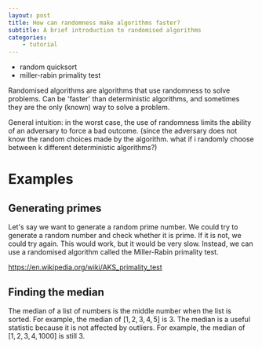 ```yaml
---
layout: post
title: How can randomness make algorithms faster?
subtitle: A brief introduction to randomised algorithms
categories:
    - tutorial
---
```


- random quicksort
- miller-rabin primality test

<!-- https://eccc.weizmann.ac.il/report/2023/076/ -->

Randomised algorithms are algorithms that use randomness to solve problems. Can be 'faster' than deterministic algorithms, and sometimes they are the only (known) way to solve a problem.

<!-- probablistic polynomial time, Bounded-error probabilistic polynomial, randomized polynomial time.
unsolved. P = BPP? -->

General intuition:
in the worst case, the use of randomness limits the ability of an adversary to force a bad outcome. (since the adversary does not know the random choices made by the algorithm. what if i randomly choose between k different deterministic algorithms?)


# Examples

## Generating primes

Let's say we want to generate a random prime number. We could try to generate a random number and check whether it is prime. If it is not, we could try again. This would work, but it would be very slow. Instead, we can use a randomised algorithm called the Miller-Rabin primality test.



<!--  The Miller-Rabin primality test is a randomised algorithm that can be used to test whether a number is prime. It is based on Fermat's little theorem, which states that if $p$ is prime, then for any $a$:

$$
a^{p-1} \equiv 1 \pmod{p}
$$

The Miller-Rabin test works by choosing a random $a$ and checking whether this equation holds. If it does not, then $p$ is not prime. If it does, then $p$ is probably prime. The probability that $p$ is not prime but the test says it is is at most $1/4$. -->

https://en.wikipedia.org/wiki/AKS_primality_test


## Finding the median

The median of a list of numbers is the middle number when the list is sorted. For example, the median of $[1, 2, 3, 4, 5]$ is $3$. The median is a useful statistic because it is not affected by outliers. For example, the median of $[1, 2, 3, 4, 1000]$ is still $3$.

